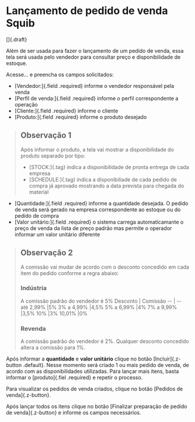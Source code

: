 # Lançamento de pedido de venda Squib

[]{.draft}

Além de ser usada para fazer o lançamento de um pedido de venda, essa tela será usada pelo vendedor para consultar preço e disponibilidade de estoque.

Acesse... e preencha os campos solicitados:

* [Vendedor:]{.field .required} informe o vendedor responsável pela venda
* [Perfil de venda:]{.field .required} informe o perfil correspondente a operação
* [Cliente:]{.field .required} informe o cliente 
* [Produto:]{.field .required} informe o produto desejado

> ## Observação 1
>
>Após informar o produto, a tela vai mostrar a disponibilidade do produto separado por tipo:
>
>* [STOCK:]{.tag} indica a disponibilidade de pronta entrega de cada empresa
>* [SCHEDULE:]{.tag} indica a disponibiliade de cada pedido de compra já aprovado mostrando a data prevista para chegada do material

* [Quantidade:]{.field .required} informe a quantidade desejada. O pedido de venda será gerado na empresa correspondente ao estoque ou do pedido de compra
* [Valor unitário:]{.field .required} o sistema carrega automaticamante o preço de venda da lista de preço padrão mas permite o operador informar um valor unitário diferente

> ## Observação 2
>
>A comissão vai mudar de acordo com o desconto concedido em cada item do pedido conforme a regra abaixo:
>
>### Indústria
>
>A comissão padrão do vendedor é 5%
>Desconto | Comissão
>-- | -- 
>até 2,99%	|5%
>3%	a 4,99%	|4,5%
>5%	a 6,99%	|4%
>7%	a 9,99%	|3,5%
>10%		|3%
>10,01% 	|0%
>
>### Revenda
>
>A comissão padrão do vendedor é 2%. Qualquer desconto concedido altera a comissão para 1%.

Após informar a **quantidade** e **valor unitário** clique no botão [Incluir]{.z-button .default}. Nesse momento será criado 1 ou mais pedido de venda, de acordo com as disponibilidades utilizadas. Para lançar mais itens, basta informar o [produto]{.fiel .required} e repetir o processo.

Para visualizar os pedidos de venda criados, clique no botão [Pedidos de venda]{.z-button}.

Após lançar todos os itens clique no botão [Finalizar preparação de pedido de venda]{.z-button} e informe os campos necessários.
